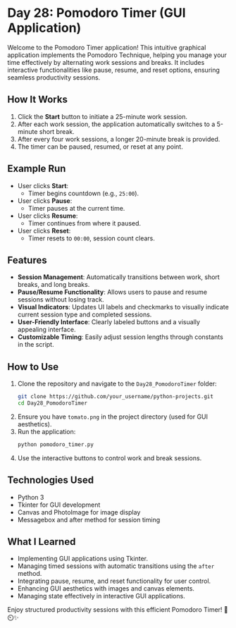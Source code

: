 # Day 28: Pomodoro Timer (GUI Application)

Welcome to the Pomodoro Timer application! This intuitive graphical application implements the Pomodoro Technique, helping you manage your time effectively by alternating work sessions and breaks. It includes interactive functionalities like pause, resume, and reset options, ensuring seamless productivity sessions.

## How It Works

1. Click the **Start** button to initiate a 25-minute work session.
2. After each work session, the application automatically switches to a 5-minute short break.
3. After every four work sessions, a longer 20-minute break is provided.
4. The timer can be paused, resumed, or reset at any point.

## Example Run

- User clicks **Start**:
  - Timer begins countdown (e.g., `25:00`).
- User clicks **Pause**:
  - Timer pauses at the current time.
- User clicks **Resume**:
  - Timer continues from where it paused.
- User clicks **Reset**:
  - Timer resets to `00:00`, session count clears.

## Features

- **Session Management**: Automatically transitions between work, short breaks, and long breaks.
- **Pause/Resume Functionality**: Allows users to pause and resume sessions without losing track.
- **Visual Indicators**: Updates UI labels and checkmarks to visually indicate current session type and completed sessions.
- **User-Friendly Interface**: Clearly labeled buttons and a visually appealing interface.
- **Customizable Timing**: Easily adjust session lengths through constants in the script.

## How to Use

1. Clone the repository and navigate to the `Day28_PomodoroTimer` folder:
   ```bash
   git clone https://github.com/your_username/python-projects.git
   cd Day28_PomodoroTimer
   ```
2. Ensure you have `tomato.png` in the project directory (used for GUI aesthetics).
3. Run the application:
   ```bash
   python pomodoro_timer.py
   ```
4. Use the interactive buttons to control work and break sessions.

## Technologies Used

- Python 3
- Tkinter for GUI development
- Canvas and PhotoImage for image display
- Messagebox and after method for session timing

## What I Learned

- Implementing GUI applications using Tkinter.
- Managing timed sessions with automatic transitions using the `after` method.
- Integrating pause, resume, and reset functionality for user control.
- Enhancing GUI aesthetics with images and canvas elements.
- Managing state effectively in interactive GUI applications.

Enjoy structured productivity sessions with this efficient Pomodoro Timer! 🍅⏲️✨
